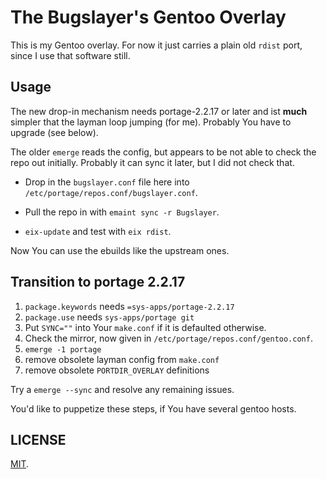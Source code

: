 # The Bugslayer's Gentoo Overlay

This is my Gentoo overlay. For now it just carries a plain old `rdist` port, since I use that software still.

## Usage

The new drop-in mechanism needs portage-2.2.17 or later and ist **much**
simpler that the layman loop jumping (for me). Probably You have to upgrade
(see below).

The older `emerge` reads the config, but appears to be not able to check the
repo out initially. Probably it can sync it later, but I did not check that.

* Drop in the `bugslayer.conf` file here into `/etc/portage/repos.conf/bugslayer.conf`.

* Pull the repo in with `emaint sync -r Bugslayer`.

* `eix-update` and test with `eix rdist`.

Now You can use the ebuilds like the upstream ones.

## Transition to portage 2.2.17

1. `package.keywords` needs `=sys-apps/portage-2.2.17`
1. `package.use` needs `sys-apps/portage git`
1. Put `SYNC=""` into Your `make.conf` if it is defaulted otherwise.
1. Check the mirror, now given in `/etc/portage/repos.conf/gentoo.conf`.
1. `emerge -1 portage`
1. remove obsolete layman config from `make.conf`
1. remove obsolete `PORTDIR_OVERLAY` definitions

Try a `emerge --sync` and resolve any remaining issues.

You'd like to puppetize these steps, if You have several gentoo hosts.

## LICENSE

[MIT](LICENSE).

